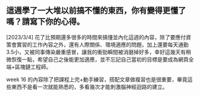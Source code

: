 ## 這週學了一大堆以前搞不懂的東西，你有變得更懂了嗎？請寫下你的心得。

[2023/3/4] 花了比預期還多很多的時間來搞懂並內化這週的內容，除了要應付資策會實習的工作內容之外，還有人際關係、環境適應的問題，加上還要每天通勤3.5小，又被同事傳染嚴重感冒，讓我的衝勁瞬間被消磨掉好多，幸好這幾天有稍微恢復一點，希望自己之後能更加適應，並不忘記自己當初的目標是要成為網頁全端+區塊鏈工程師。

week 16 的內容除了把課程上完+動手練習，搭配文章做複習也是很重要，畢竟這些東西不是看一次就能熟悉的，多看幾次才能刺激腦神經迴路的建立。
